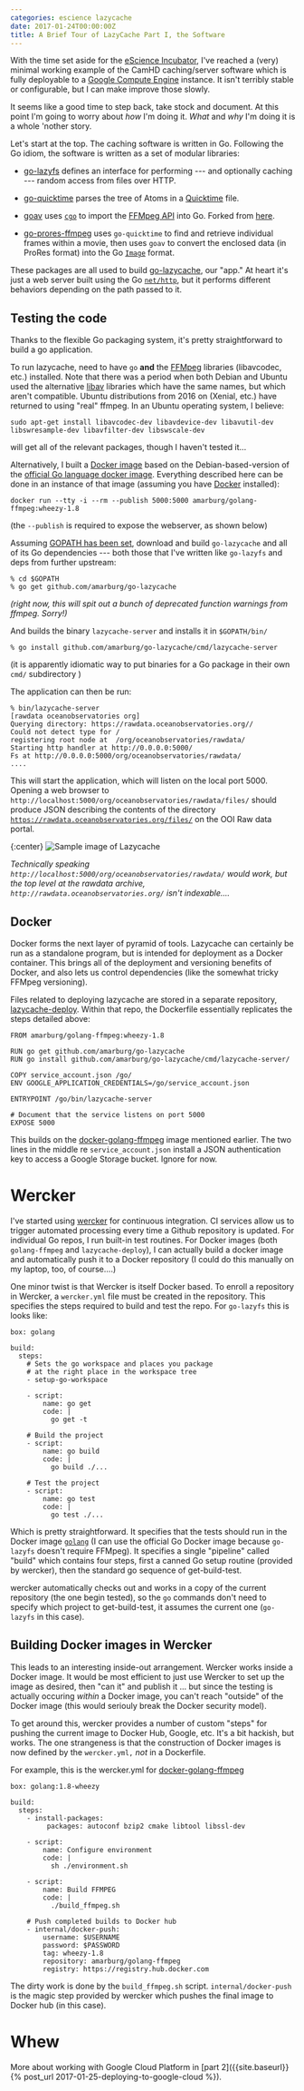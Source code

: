 ```yaml
---
categories: escience lazycache
date: 2017-01-24T00:00:00Z
title: A Brief Tour of LazyCache Part I, the Software
---
```


With the time set aside for the [eScience Incubator](https://github.com/uwescience/incubator2017), I've reached a (very) minimal working example of the CamHD caching/server software which is fully deployable to a [Google Compute Engine](http://cloud.google.com/) instance.   It isn't terribly stable or configurable, but I can make improve those slowly.

 It seems like a good time to step back, take stock and document.     At this point I'm going to worry about _how_ I'm doing it.  _What_ and _why_ I'm doing it is a whole 'nother story.

Let's start at the top.  The caching software is written in Go.   Following the Go idiom, the software is written as a set of modular libraries:

 * [go-lazyfs](https://github.com/amarburg/go-lazyfs) defines an interface for performing --- and optionally caching --- random access from files over HTTP.

 * [go-quicktime](https://github.com/amarburg/go-quicktime) parses the tree of Atoms in a [Quicktime](https://developer.apple.com/library/content/documentation/QuickTime/QTFF/QTFFChap2/qtff2.html#//apple_ref/doc/uid/TP40000939-CH204-SW1) file.

 * [goav](https://github.com/amarburg/goav) uses [`cgo`](https://golang.org/cmd/cgo/) to import the [FFMpeg API](https://www.ffmpeg.org/) into Go.   Forked from [here](https://github.com/giorgisio/goav).

 * [go-prores-ffmpeg](https://github.com/amarburg/go-prores-ffmpeg) uses `go-quicktime` to find and retrieve individual frames within a movie, then uses `goav` to convert the enclosed data (in ProRes format) into the Go [`Image`](https://golang.org/pkg/image/) format.

These packages are all used to build [go-lazycache](https://github.com/amarburg/go-lazycache), our "app." At heart it's just a web server built using the Go [`net/http`](https://golang.org/pkg/net/http/), but it performs different behaviors depending on the path passed to it.

## Testing the code

Thanks to the flexible Go packaging system, it's pretty straightforward to build a go application.

To run lazycache, need to have `go` __and__ the [FFMpeg](https://www.ffmpeg.org/) libraries (libavcodec, etc.) installed.  Note that there was a period when both Debian and Ubuntu used the alternative [libav](https://libav.org/) libraries which have the same names, but which aren't compatible.   Ubuntu distributions from 2016 on (Xenial, etc.) have returned to using "real" ffmpeg.   In an Ubuntu operating system, I believe:

    sudo apt-get install libavcodec-dev libavdevice-dev libavutil-dev libswresample-dev libavfilter-dev libswscale-dev

will get all of the relevant packages, though I haven't tested it...

Alternatively, I built a [Docker image](https://hub.docker.com/r/amarburg/golang-ffmpeg/) based on the Debian-based-version of the [official Go language docker image](https://hub.docker.com/_/golang/).   Everything described here can be done in an instance of that image (assuming you have [Docker](https://www.docker.com/) installed):

    docker run --tty -i --rm --publish 5000:5000 amarburg/golang-ffmpeg:wheezy-1.8

(the `--publish` is required to expose the webserver, as shown below)

Assuming [GOPATH has been set](https://golang.org/doc/code.html), download and build `go-lazycache` and all of its Go dependencies --- both those that I've written like `go-lazyfs` and deps from further upstream:

    % cd $GOPATH
    % go get github.com/amarburg/go-lazycache

_(right now, this will spit out a bunch of deprecated function warnings from ffmpeg.   Sorry!)_

And builds the binary `lazycache-server` and installs it in `$GOPATH/bin/`

    % go install github.com/amarburg/go-lazycache/cmd/lazycache-server

(it is apparently idiomatic way to put binaries for a Go package in their own `cmd/` subdirectory )

The application can then be run:

    % bin/lazycache-server
    [rawdata oceanobservatories org]
    Querying directory: https://rawdata.oceanobservatories.org//
    Could not detect type for /
    registering root node at  /org/oceanobservatories/rawdata/
    Starting http handler at http://0.0.0.0:5000/
    Fs at http://0.0.0.0:5000/org/oceanobservatories/rawdata/
    ....

This will start the application, which will listen on the local port 5000.   Opening a web browser to `http://localhost:5000/org/oceanobservatories/rawdata/files/` should produce JSON describing the contents of the directory [`https://rawdata.oceanobservatories.org/files/`](https://rawdata.oceanobservatories.org/files/) on the OOI Raw data portal.

{:center}
![Sample image of Lazycache]({{site.baseurl}}/images/lazycache_sample_page.jpg)

_Technically speaking `http://localhost:5000/org/oceanobservatories/rawdata/` would work, but the top level at the rawdata archive, `http://rawdata.oceanobservatories.org/` isn't indexable...._


## Docker

Docker forms the next layer of pyramid of tools.   Lazycache can certainly be run as a standalone program, but is intended for deployment as a Docker container.  This brings all of the deployment and versioning benefits of Docker, and also lets us control dependencies (like the somewhat tricky FFMpeg versioning).

Files related to deploying lazycache are stored in a separate repository, [lazycache-deploy](https://github.com/amarburg/go-lazycache-app).   Within that repo, the Dockerfile
essentially replicates the steps detailed above:

    FROM amarburg/golang-ffmpeg:wheezy-1.8

    RUN go get github.com/amarburg/go-lazycache
    RUN go install github.com/amarburg/go-lazycache/cmd/lazycache-server/

    COPY service_account.json /go/
    ENV GOOGLE_APPLICATION_CREDENTIALS=/go/service_account.json

    ENTRYPOINT /go/bin/lazycache-server

    # Document that the service listens on port 5000
    EXPOSE 5000

This builds on the [docker-golang-ffmpeg](https://github.com/amarburg/docker-golang-ffmpeg) image mentioned earlier.   The two lines in the middle re `service_account.json` install a JSON authentication key to access a Google Storage bucket.  Ignore for now.

# Wercker

I've started using [wercker](http://www.wercker.com/) for continuous integration.   CI services allow us to trigger automated processing every time a Github repository is updated.   For individual Go repos, I run built-in test routines.    For Docker images (both `golang-ffmpeg` and `lazycache-deploy`), I can actually build a docker image and automatically push it to a Docker repository (I could do this manually on my laptop, too, of course....)

One minor twist is that Wercker is itself Docker based.   To enroll a repository in Wercker, a `wercker.yml` file must be created in the repository.   This specifies the steps required to build and test the repo.   For `go-lazyfs` this is looks like:

    box: golang

    build:
      steps:
        # Sets the go workspace and places you package
        # at the right place in the workspace tree
        - setup-go-workspace

        - script:
            name: go get
            code: |
              go get -t

        # Build the project
        - script:
            name: go build
            code: |
              go build ./...

        # Test the project
        - script:
            name: go test
            code: |
              go test ./...

Which is pretty straightforward.   It specifies that the tests should run in the Docker image [`golang`](https://hub.docker.com/_/golang/) (I can use the official Go Docker image because `go-lazyfs` doesn't require FFMpeg).   It specifies a single "pipeline" called "build" which contains four steps, first a canned Go setup routine (provided by wercker), then the standard go sequence of get-build-test.   

wercker automatically checks out and works in a copy of the current repository (the one begin tested), so the `go` commands don't need to specify which project to get-build-test, it assumes the current one (`go-lazyfs` in this case).

## Building Docker images in Wercker

This leads to an interesting inside-out arrangement.   Wercker works inside a Docker image.   It would be most efficient to just use Wercker to set up the image as desired, then "can it" and publish it ... but since the testing is actually occuring _within_ a Docker image, you can't reach "outside" of the Docker image (this would seriouly break the Docker security model).

To get around this, wercker provides a number of custom "steps" for pushing the current image to Docker Hub, Google, etc.   It's a bit hackish, but works.   The one strangeness is that the construction of Docker images is now defined by the `wercker.yml,` _not_ in a Dockerfile.

For example, this is the wercker.yml for [docker-golang-ffmpeg]()

    box: golang:1.8-wheezy

    build:
      steps:
        - install-packages:
             packages: autoconf bzip2 cmake libtool libssl-dev

        - script:
            name: Configure environment
            code: |
              sh ./environment.sh

        - script:
            name: Build FFMPEG
            code: |
              ./build_ffmpeg.sh

        # Push completed builds to Docker hub
        - internal/docker-push:
            username: $USERNAME
            password: $PASSWORD
            tag: wheezy-1.8
            repository: amarburg/golang-ffmpeg
            registry: https://registry.hub.docker.com

The dirty work is done by the `build_ffmpeg.sh` script.   `internal/docker-push` is the magic step provided by wercker which pushes the final image to Docker hub (in this case).


# Whew

More about working with Google Cloud Platform in [part 2]({{site.baseurl}}{% post_url 2017-01-25-deploying-to-google-cloud %}).

